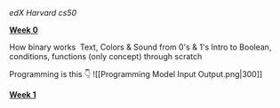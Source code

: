 *edX Harvard cs50* 

**[Week 0](https://cs50.harvard.edu/x/notes/0/)** 

How binary works 
Text, Colors & Sound from 0's & 1's
Intro to Boolean, conditions, functions (only concept) through scratch 

Programming is this 👇
![[Programming Model Input Output.png|300]]

**[Week 1](https://cs50.harvard.edu/x/weeks/1/)**
